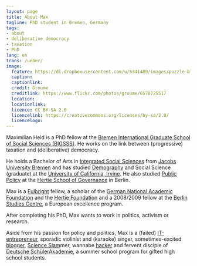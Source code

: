 ```yaml
---
layout: page
title: About Max
tagline: PhD student in Bremen, Germany
tags:
- about
- deliberative democracy
- taxation
- PhD
lang: en
trans: /ueber/
image:
  feature: https://dl.dropboxusercontent.com/u/5341489/images/puzzle-blank-a_crop.jpg
  caption:
  captionlink:
  credit: Groume
  creditlink: https://www.flickr.com/photos/groume/6570725517
  location:
  locationlink:
  licence: CC BY-SA 2.0
  licencelink: https://creativecommons.org/licenses/by-sa/2.0/
  licencelogo:
---
```


Maximilian Held is a PhD fellow at the [Bremen International Graduate School of Social Sciences (BIGSSS)](http://www.bigsss-bremen.de/).
He works on the link between (progressive) taxation and (deliberative) democracy.

He holds a Bachelor of Arts in [Integrated Social Sciences](http://www.jacobs-university.de/iss/) from [Jacobs University Bremen](http://www.jacobs-university.de/) and has studied [Demography](http://www.demography.uci.edu/ma_program.html) and Social Science (graduate) at the [University of California, Irvine](http://www.uci.edu/).
He also studied [Public Policy](http://www.hertie-school.org/home.php?nav_id=1980) at the [Hertie School of Governance](http://www.hertie-school.org/) in Berlin.

Max is a [Fulbright](http://fulbright.state.gov/) fellow, a scholar of the [German National Academic Foundation](http://www.studienstiftung.de/start.html?&L=1) and the [Hertie Foundation](http://www.ghst.de/en/index.php) and a 2008/2009 fellow at the [Berlin Studies Centre](http://www.studienkolleg-zu-berlin.de/?q=node/421), a European excellence program.

After completing his PhD, Max wants to work in politics, activism or research.

Aside from his passion for policy and politics, Max is a (failed) [IT-entrepreneur](http://www.collaboran.de/), sporadic violinist and (karaoke) singer, sometimes-excited [blogger](http://www.maxheld.de/), [Science Slam](http://www.scienceslam.de/)mer, wannabe [hacker](http://github.com/maxheld83/) and fervent disciple of [Deutsche SchülerAkademie](http://www.deutsche-schuelerakademie.de/index.htm), a summer school program for gifted high school students.
